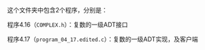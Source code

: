 这个文件夹中包含2个程序，分别是：

程序4.16（`COMPLEX.h`）：复数的一级ADT接口

程序4.17（`program_04_17.edited.c`）：复数的一级ADT实现，及客户端


